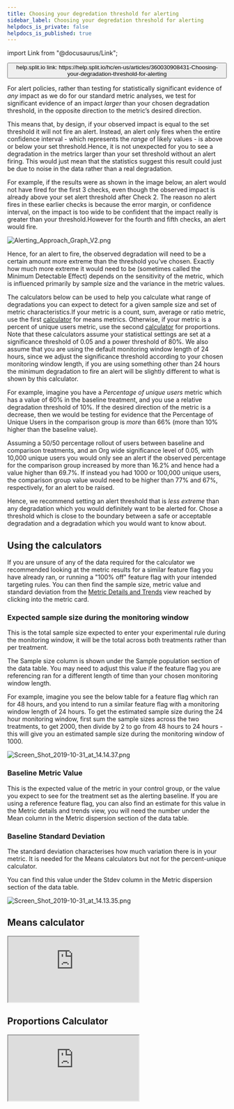 ```yaml
---
title: Choosing your degredation threshold for alerting
sidebar_label: Choosing your degredation threshold for alerting
helpdocs_is_private: false
helpdocs_is_published: true
---
```


import Link from "@docusaurus/Link";

<p>
  <button style={{borderRadius:'8px', border:'1px', fontFamily:'Courier New', fontWeight:'800', textAlign:'left'}}> help.split.io link: https://help.split.io/hc/en-us/articles/360030908431-Choosing-your-degradation-threshold-for-alerting </button>
</p>

<p>
  For alert policies, rather than testing for statistically significant evidence of <em>any</em> impact as we do for our standard metric analyses, we test for significant evidence of an impact <em>larger</em> than your chosen degradation threshold, in the opposite direction to the metric’s desired direction.
</p>
<p>
  This means that, by design, if your observed impact is equal to the set threshold it will not fire an alert. Instead, an alert only fires when the entire confidence interval - which represents the <em>range</em> of likely values - is above or below your set threshold.Hence, it is not unexpected for you to see a degradation in the metrics larger than your set threshold without an alert firing. This would just mean that the statistics suggest this result could just be due to noise in the data rather than a real degradation.
</p>
<p>
  For example, if the results were as shown in the image below, an alert would not have fired for the first 3 checks, even though the observed impact is already above your set alert threshold after Check 2. The reason no alert fires in these earlier checks is because the error margin, or confidence interval, on the impact is too wide to be confident that the impact really is greater than your threshold.However for the fourth and fifth checks, an alert would fire.
</p>
<p>
  <img src="https://help.split.io/guide-media/01GW8V3XSB8K0AG4CW951VJBQW" alt="Alerting_Approach_Graph_V2.png" />
</p>
<p>
  Hence, for an alert to fire, the observed degradation will need to be a certain amount more extreme than the threshold you’ve chosen. Exactly how much more extreme it would need to be (sometimes called the Minimum Detectable Effect) depends on the sensitivity of the metric, which is influenced primarily by sample size and the variance in the metric values.
</p>
<p>
  The calculators below can be used to help you calculate what range of degradations
  you can expect to detect for a given sample size and set of metric characteristics.If
  your metric is a count, sum, average or ratio metric, use the first
  <a href="#h_9859c3c7-1c9c-44d1-980d-416359eebda6" target="_self">calculator</a>
  for means metrics. Otherwise, if your metric is a percent of unique users metric,
  use the second
  <a href="#h_c83fdd4e-10cc-42d3-b87c-62cdb264ec13" target="_self">calculator</a>
  for proportions. Note that these calculators assume your statistical settings
  are set at a significance threshold of 0.05 and a power threshold of 80%. We
  also assume that you are using the default monitoring window length of 24 hours,
  since we adjust the significance threshold according to your chosen monitoring
  window length, if you are using something other than 24 hours the minimum degradation
  to fire an alert will be slightly different to what is shown by this calculator.
</p>
<p>
  For example, imagine you have a <em>Percentage of unique users</em> metric which has a value of 60% in the baseline treatment, and you use a relative degradation threshold of 10%. If the desired direction of the metric is a decrease, then we would be testing for evidence that the Percentage of Unique Users in the comparison group is <em>more</em> than 66% (more than 10% higher than the baseline value).
</p>
<p>
  Assuming a 50/50 percentage rollout of users between baseline and comparison treatments, and an Org wide significance level of 0.05, with 10,000 unique users you would only see an alert if the observed percentage for the comparison group increased by more than 16.2% and hence had a value higher than 69.7%. If instead you had 1000 or 100,000 unique users, the comparison group value would need to be higher than 77% and 67%, respectively, for an alert to be raised.
</p>
<p>
  Hence, we recommend setting an alert threshold that is <em>less extreme</em> than any degradation which you would definitely want to be alerted for. Chose a threshold which is close to the boundary between a safe or acceptable degradation and a degradation which you would want to know about.
</p>
<h2 id="h_01J6CRFZTX4JRG4XQN1KKQZ04P">Using the calculators</h2>
<p>
  If you are unsure of any of the data required for the calculator we recommended
  looking at the metric results for a similar feature flag you have already ran,
  or running a "100% off" feature flag with your intended targeting rules. You
  can then find the sample size, metric value and standard deviation from the
  <a href="/hc/en-us/articles/360025376251" target="_blank" rel="noopener">Metric Details and Trends</a>
  view reached by clicking into the metric card.
</p>
<h3 id="h_01J6CRFZTXPT1CZHQD4J6FPTPY">Expected sample size during the monitoring window</h3>
<p>
  This is the total sample size expected to enter your experimental rule during
  the monitoring window, it will be the total across both treatments rather than
  per treatment.
</p>
<p>
  The Sample size column is shown under the Sample population section of the data
  table. You may need to adjust this value if the feature flag you are referencing
  ran for a different length of time than your chosen monitoring window length.
</p>
<p>
  For example, imagine you see the below table for a feature flag which ran for
  48 hours, and you intend to run a similar feature flag with a monitoring window
  length of 24 hours. To get the estimated sample size during the 24 hour monitoring
  window, first sum the sample sizes across the two treatments, to get 2000, then
  divide by 2 to go from 48 hours to 24 hours - this will give you an estimated
  sample size during the monitoring window of 1000.
</p>
<p>
  <img src="https://help.split.io/guide-media/01GW91D45YKE914DNKW6J1D9QD" alt="Screen_Shot_2019-10-31_at_14.14.37.png" />
</p>
<h3 id="h_01J6CRFZTX6RWWBSVQCPKCQ82M">Baseline Metric Value</h3>
<p>
  This is the expected value of the metric in your control group, or the value
  you expect to see for the treatment set as the alerting baseline. If you are
  using a reference feature flag, you can also find an estimate for this value
  in the Metric details and trends view, you will need the number under the Mean
  column in the Metric dispersion section of the data table.
</p>
<h3 id="h_01J6CRFZTX33V0PGAR3B7DKEPP">Baseline Standard Deviation</h3>
<p>
  The standard deviation characterises how much variation there is in your metric.
  It is needed for the Means calculators but not for the percent-unique calculator.
</p>
<p>
  You can find this value under the Stdev column in the Metric dispersion section
  of the data table.
</p>
<p></p>
<p>
  <img src="https://help.split.io/guide-media/01GW90AW66ZB6012VKRB4YFNPD" alt="Screen_Shot_2019-10-31_at_14.13.35.png" />
</p>
<h2 id="h_9859c3c7-1c9c-44d1-980d-416359eebda6">Means calculator</h2>
<p></p>
<p>
  <iframe style={{width: '900px', height: '850px', border: '0', borderRadius: '4px', overflow: 'hidden'}} src="https://exp-calculators-means-9ecaf91e3a35.herokuapp.com/" sandbox="allow-modals allow-forms allow-popups allow-scripts allow-same-origin"></iframe>
</p>
<p></p>
<h2 id="h_c83fdd4e-10cc-42d3-b87c-62cdb264ec13">Proportions Calculator</h2>
<p>
  <iframe style={{width: '900px', height: '850px', border: '0', borderRadius: '4px', overflow: 'hidden'}} src="https://exp-calculators-proportions-00c422485fac.herokuapp.com/" sandbox="allow-modals allow-forms allow-popups allow-scripts allow-same-origin"></iframe>
</p>
<p></p>